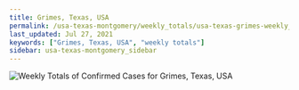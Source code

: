 ```yaml
---
title: Grimes, Texas, USA
permalink: /usa-texas-montgomery/weekly_totals/usa-texas-grimes-weekly_totals.html
last_updated: Jul 27, 2021
keywords: ["Grimes, Texas, USA", "weekly totals"]
sidebar: usa-texas-montgomery_sidebar
---
```


![Weekly Totals of Confirmed Cases for Grimes, Texas, USA](/covid_tracker/images/graphs/usa-texas-grimes-weekly_totals_graph.png)
